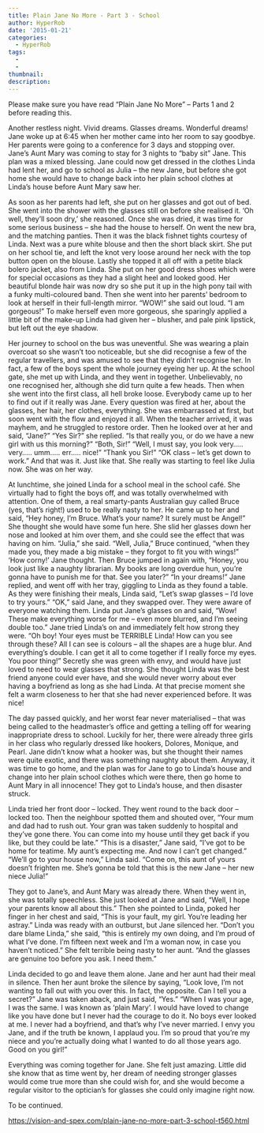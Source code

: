 ```yaml
---
title: Plain Jane No More - Part 3 - School
author: HyperRob
date: '2015-01-21'
categories:
  - HyperRob
tags:
  - 
  - 
thumbnail: 
description: 
---
```


Please make sure you have read “Plain Jane No More” – Parts 1 and 2 before reading this.

Another restless night. Vivid dreams. Glasses dreams. Wonderful dreams! Jane woke up at 6:45 when her mother came into her room to say goodbye. Her parents were going to a conference for 3 days and stopping over. Jane’s Aunt Mary was coming to stay for 3 nights to “baby sit” Jane. This plan was a mixed blessing. Jane could now get dressed in the clothes Linda had lent her, and go to school as Julia – the new Jane, but before she got home she would have to change back into her plain school clothes at Linda’s house before Aunt Mary saw her.

As soon as her parents had left, she put on her glasses and got out of bed. She went into the shower with the glasses still on before she realised it. ‘Oh well, they’ll soon dry,’ she reasoned. Once she was dried, it was time for some serious business – she had the house to herself. On went the new bra, and the matching panties. Then it was the black fishnet tights courtesy of Linda. Next was a pure white blouse and then the short black skirt. She put on her school tie, and left the knot very loose around her neck with the top button open on the blouse. Lastly she topped it all off with a petite black bolero jacket, also from Linda. She put on her good dress shoes which were for special occasions as they had a slight heel and looked good. Her beautiful blonde hair was now dry so she put it up in the high pony tail with a funky multi-coloured band. Then she went into her parents’ bedroom to look at herself in their full-length mirror. “WOW!” she said out loud. “I am gorgeous!” To make herself even more gorgeous, she sparingly applied a little bit of the make-up Linda had given her – blusher, and pale pink lipstick, but left out the eye shadow.

Her journey to school on the bus was uneventful. She was wearing a plain overcoat so she wasn’t too noticeable, but she did recognise a few of the regular travellers, and was amused to see that they didn’t recognise her. In fact, a few of the boys spent the whole journey eyeing her up. At the school gate, she met up with Linda, and they went in together. Unbelievably, no one recognised her, although she did turn quite a few heads. Then when she went into the first class, all hell broke loose. Everybody came up to her to find out if it really was Jane. Every question was fired at her, about the glasses, her hair, her clothes, everything. She was embarrassed at first, but soon went with the flow and enjoyed it all. When the teacher arrived, it was mayhem, and he struggled to restore order. Then he looked over at her and said, “Jane?”
“Yes Sir?” she replied.
“Is that really you, or do we have a new girl with us this morning?”
“Both, Sir!”
“Well, I must say, you look very….. very….. umm….. err….. nice!”
“Thank you Sir!”
“OK class – let’s get down to work.”
And that was it. Just like that. She really was starting to feel like Julia now. She was on her way.

At lunchtime, she joined Linda for a school meal in the school café. She virtually had to fight the boys off, and was totally overwhelmed with attention. One of them, a real smarty-pants Australian guy called Bruce (yes, that’s right!) used to be really nasty to her. He came up to her and said, “Hey honey, I’m Bruce. What’s your name? It surely must be Angel!”
She thought she would have some fun here. She slid her glasses down her nose and looked at him over them, and she could see the effect that was having on him.
“Julia,” she said.
“Well, Julia,” Bruce continued, “when they made you, they made a big mistake – they forgot to fit you with wings!”
‘How corny!’ Jane thought.
Then Bruce jumped in again with, “Honey, you look just like a naughty librarian. My books are long overdue hun, you’re gonna have to punish me for that. See you later?”
“In your dreams!” Jane replied, and went off with her tray, giggling to Linda as they found a table.
As they were finishing their meals, Linda said, “Let’s swap glasses – I’d love to try yours.”
“OK,” said Jane, and they swapped over. They were aware of everyone watching them. Linda put Jane’s glasses on and said, “Wow! These make everything worse for me – even more blurred, and I’m seeing double too.” Jane tried Linda’s on and immediately felt how strong they were. “Oh boy! Your eyes must be TERRIBLE Linda! How can you see through these? All I can see is colours – all the shapes are a huge blur. And everything’s double. I can get it all to come together if I really force my eyes. You poor thing!” Secretly she was green with envy, and would have just loved to need to wear glasses that strong. She thought Linda was the best friend anyone could ever have, and she would never worry about ever having a boyfriend as long as she had Linda. At that precise moment she felt a warm closeness to her that she had never experienced before. It was nice!

The day passed quickly, and her worst fear never materialised – that was being called to the headmaster’s office and getting a telling off for wearing inappropriate dress to school. Luckily for her, there were already three girls in her class who regularly dressed like hookers, Dolores, Monique, and Pearl. Jane didn’t know what a hooker was, but she thought their names were quite exotic, and there was something naughty about them. Anyway, it was time to go home, and the plan was for Jane to go to Linda’s house and change into her plain school clothes which were there, then go home to Aunt Mary in all innocence! They got to Linda’s house, and then disaster struck.

Linda tried her front door – locked. They went round to the back door – locked too. Then the neighbour spotted them and shouted over, “Your mum and dad had to rush out. Your gran was taken suddenly to hospital and they’ve gone there. You can come into my house until they get back if you like, but they could be late.”
“This is a disaster,” Jane said, “I’ve got to be home for teatime. My aunt’s expecting me. And now I can’t get changed.”
“We’ll go to your house now,” Linda said. “Come on, this aunt of yours doesn’t frighten me. She’s gonna be told that this is the new Jane – her new niece Julia!”

They got to Jane’s, and Aunt Mary was already there. When they went in, she was totally speechless. She just looked at Jane and said, “Well, I hope your parents know all about this.” Then she pointed to Linda, poked her finger in her chest and said, “This is your fault, my girl. You’re leading her astray.” Linda was ready with an outburst, but Jane silenced her. “Don’t you dare blame Linda,” she said, “this is entirely my own doing, and I’m proud of what I’ve done. I’m fifteen next week and I’m a woman now, in case you haven’t noticed.” She felt terrible being nasty to her aunt. “And the glasses are genuine too before you ask. I need them.”

Linda decided to go and leave them alone. Jane and her aunt had their meal in silence. Then her aunt broke the silence by saying, “Look love, I’m not wanting to fall out with you over this. In fact, the opposite. Can I tell you a secret?”
Jane was taken aback, and just said, “Yes.”
“When I was your age, I was the same. I was known as ‘plain Mary’. I would have loved to change like you have done but I never had the courage to do it. No boys ever looked at me. I never had a boyfriend, and that’s why I’ve never married. I envy you Jane, and if the truth be known, I applaud you. I’m so proud that you’re my niece and you’re actually doing what I wanted to do all those years ago. Good on you girl!”

Everything was coming together for Jane. She felt just amazing. Little did she know that as time went by, her dream of needing stronger glasses would come true more than she could wish for, and she would become a regular visitor to the optician’s for glasses she could only imagine right now.

To be continued.

https://vision-and-spex.com/plain-jane-no-more-part-3-school-t560.html
